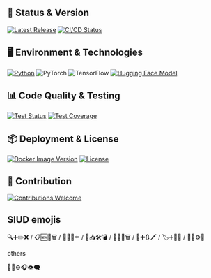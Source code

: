 ## 🚀 Status & Version

[![Latest Release](https://img.shields.io/github/release/<user>/<repo>.svg)](https://github.com/<user>/<repo>/releases/latest)
[![CI/CD Status](https://github.com/<user>/<repo>/actions/workflows/ci.yml/badge.svg)](https://github.com/<user>/<repo>/actions/workflows/ci.yml)

## 🖥️ Environment & Technologies

[![Python](https://img.shields.io/badge/python-3.8%2B-blue.svg)](https://www.python.org/)
![PyTorch](https://img.shields.io/badge/PyTorch-1.9%2B-red.svg?logo=pytorch)
![TensorFlow](https://img.shields.io/badge/TensorFlow-2.0%2B-orange.svg?logo=tensorflow)
[![Hugging Face Model](https://img.shields.io/badge/Hugging%20Face-Model-yellow?logo=huggingface)](https://huggingface.co/<user>/<repo>)

## 📊 Code Quality & Testing

[![Test Status](https://github.com/<user>/<repo>/actions/workflows/test.yml/badge.svg)](https://github.com/<user>/<repo>/actions/workflows/test.yml)
[![Test Coverage](https://coveralls.io/repos/github/<user>/<repo>/badge.svg?branch=main)](https://coveralls.io/github/<user>/<repo>?branch=main)

## 📦 Deployment & License

[![Docker Image Version](https://img.shields.io/docker/v/<user>/<image-name>?sort=semver)](https://hub.docker.com/r/<user>/<image-name>)
[![License](https://img.shields.io/github/license/<user>/<repo>.svg)](https://github.com/<user>/<repo>/blob/main/LICENSE)

## 🤝 Contribution

[![Contributions Welcome](https://img.shields.io/badge/Contributions-Welcome-brightgreen.svg)](https://github.com/<user>/<repo>/issues)

## SIUD emojis

🔍➕✏️❌ / 📋🆕🔄🗑️ / 🎯🌱🚀⚰️ / 🧐📥🛠️💣 / 👀📌🔧🗑 / 🔎✚🔃🗡 / 🏷➕📝🔥 / 🔭📂⚙️🧨

others

📄🚧⚙️🎧👁️‍🗨️